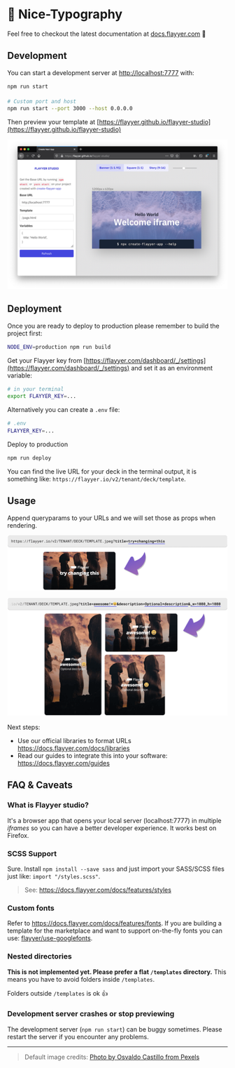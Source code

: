 # 🌠 Nice-Typography

Feel free to checkout the latest documentation at [docs.flayyer.com](https://docs.flayyer.com) 📖

## Development

You can start a development server at [http://localhost:7777](http://localhost:7777) with:

```sh
npm run start

# Custom port and host
npm run start --port 3000 --host 0.0.0.0
```

Then preview your template at [https://flayyer.github.io/flayyer-studio](https://flayyer.github.io/flayyer-studio)

[![flayyer-studio screenshot](https://raw.githubusercontent.com/flayyer/flayyer-studio/main/.github/screenshot.png)](https://flayyer.github.io/flayyer-studio)

## Deployment

Once you are ready to deploy to production please remember to build the project first:

```sh
NODE_ENV=production npm run build
```

Get your Flayyer key from [https://flayyer.com/dashboard/_/settings](https://flayyer.com/dashboard/_/settings) and set it as an environment variable:

```sh
# in your terminal
export FLAYYER_KEY=...
```

Alternatively you can create a `.env` file:

```sh
# .env
FLAYYER_KEY=...
```

Deploy to production

```sh
npm run deploy
```

You can find the live URL for your deck in the terminal output, it is something like: `https://flayyer.io/v2/tenant/deck/template`.

## Usage

Append queryparams to your URLs and we will set those as props when rendering.

![Resultant flayyer live image](https://github.com/flayyer/create-flayyer-app/blob/master/.github/assets/result-1.png?raw=true)

![Resultant flayyer live image](https://github.com/flayyer/create-flayyer-app/blob/master/.github/assets/result-2.png?raw=true)

Next steps:

* Use our official libraries to format URLs https://docs.flayyer.com/docs/libraries
* Read our guides to integrate this into your software: https://docs.flayyer.com/guides

## FAQ & Caveats

### What is Flayyer studio?

It's a browser app that opens your local server (localhost:7777) in multiple _iframes_ so you can have a better developer experience. It works best on Firefox.

### SCSS Support

Sure. Install `npm install --save sass` and just import your SASS/SCSS files just like: `import "/styles.scss"`.

> See: https://docs.flayyer.com/docs/features/styles

### Custom fonts

Refer to https://docs.flayyer.com/docs/features/fonts. If you are building a template for the marketplace and want to support on-the-fly fonts you can use: [flayyer/use-googlefonts](https://github.com/flayyer/use-googlefonts).

### Nested directories

**This is not implemented yet. Please prefer a flat `/templates` directory.** This means you have to avoid folders inside `/templates`.

Folders outside `/templates` is ok 👍

### Development server crashes or stop previewing

The development server (`npm run start`) can be buggy sometimes. Please restart the server if you encounter any problems.

---

> Default image credits: [Photo by Osvaldo Castillo from Pexels](https://images.pexels.com/photos/3402313/pexels-photo-3402313.jpeg)
